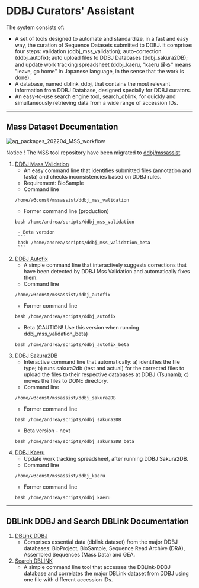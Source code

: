 # DDBJ Curators' Assistant

The system consists of:
- A set of tools designed to automate and standardize, in a fast and easy way, the curation of Sequence Datasets submitted to DDBJ. It comprises four steps: validation (ddbj_mss_validation); auto-correction (ddbj_autofix); auto upload files to DDBJ Databases (ddbj_sakura2DB); and update work tracking spreadsheet (ddbj_kaeru, "kaeru 帰る" means "leave, go home" in Japanese language, in the sense that the work is done). 
- A database, named dblink_ddbj, that contains the most relevant information from DDBJ Database, designed specially for DDBJ curators.
- An easy-to-use search engine tool, search_dblink, for quickly and simultaneously retrieving data from a wide range of accession IDs.
 
---
## Mass Dataset Documentation

![ag_packages_202204_MSS_workflow](https://github.com/ddbj/ddbj_curator_assistant/assets/85154564/4abd8688-e6bd-40b2-b5c8-90fb59d14032)

Notice ! The MSS tool repository have been migrated to [ddbj/mssassist](https://github.com/ddbj/mssassist).

1. [DDBJ Mass Validation](https://github.com/ddbj/ddbj_curator_assistant/tree/main/ddbj_mss_validation)
   - An easy command line that identifies submitted files (annotation and fasta) and checks inconsistencies based on DDBJ rules.
   - Requirement: BioSample
   - Command line
   ```
   /home/w3const/mssassist/ddbj_mss_validation
   ```
   - Former command line (production)
   ```
   bash /home/andrea/scripts/ddbj_mss_validation
   ```
        - Beta version
        ```
        bash /home/andrea/scripts/ddbj_mss_validation_beta
        ```
3. [DDBJ Autofix](https://github.com/ddbj/ddbj_curator_assistant/tree/main/ddbj_autofix)
   - A simple command line that interactively suggests corrections that have been detected by DDBJ Mss Validation and automatically fixes them.
   - Command line
   ```
   /home/w3const/mssassist/ddbj_autofix
   ```
   - Former command line
   ```
   bash /home/andrea/scripts/ddbj_autofix
   ```
     - Beta (CAUTION! Use this version when running ddbj_mss_validation_beta)
     ```
     bash /home/andrea/scripts/ddbj_autofix_beta
     ```
5. [DDBJ Sakura2DB](https://github.com/ddbj/ddbj_curator_assistant/ddbj_sakura2DB) 
   - Interactive command line that automatically: a) identifies the file type; b) runs sakura2db (test and actual) for the corrected files to upload the files to their respective databases at DDBJ (Tsunami); c) moves the files to DONE directory.
   - Command line
   ```
   /home/w3const/mssassist/ddbj_sakura2DB
   ```
   - Former command line
   ```
   bash /home/andrea/scripts/ddbj_sakura2DB
   ```
      - Beta version
       -  next
     ```
     bash /home/andrea/scripts/ddbj_sakura2DB_beta
     ```
6. [DDBJ Kaeru](https://github.com/ddbj/ddbj_curator_assistant/tree/main/ddbj_kaeru)
   - Update work tracking spreadsheet, after running DDBJ Sakura2DB.
   - Command line
   ```
   /home/w3const/mssassist/ddbj_kaeru
   ```
     - Former command line
     ```
     bash /home/andrea/scripts/ddbj_kaeru
     ```
---
## DBLink DDBJ and Search DBLink Documentation

1. [DBLink DDBJ](https://github.com/ddbj/ddbj_curator_assistant/tree/main/dblink_ddbj)
   - Comprises essential data (dblink dataset) from the major DDBJ databases: BioProject, BioSample, Sequence Read Archive (DRA), Assembled Sequences (Mass Data) and GEA.
2. [Search DBLINK](https://github.com/ddbj/ddbj_curator_assistant/tree/main/search_dblink)
   - A simple command line tool that accesses the DBLink-DDBJ database and correlates the major DBLink dataset from DDBJ using one file with different accession IDs.

